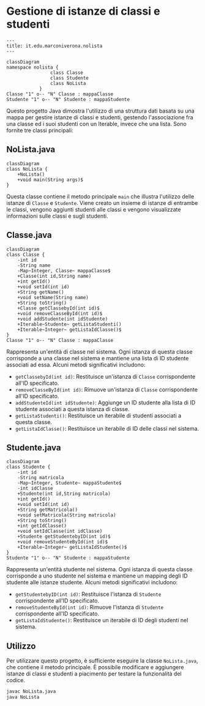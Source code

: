 # Gestione di istanze di classi e studenti

```mermaid
---
title: it.edu.marconiverona.nolista
---

classDiagram
namespace nolista {
                class Classe
                class Studente
                class NoLista
            }
Classe "1" o-- "N" Classe : mappaClasse
Studente "1" o-- "N" Studente : mappaStudente
```

Questo progetto Java dimostra l'utilizzo di una struttura dati basata su una mappa per gestire istanze di classi e studenti, gestendo l'associazione fra una classe ed i suoi studenti con un Iterable, invece che una lista. Sono fornite tre classi principali:

## NoLista.java

```mermaid
classDiagram
class NoLista {
    +NoLista()
    +void main(String args)$
}
```

Questa classe contiene il metodo principale `main` che illustra l'utilizzo delle istanze di `Classe` e `Studente`. Viene creato un insieme di istanze di entrambe le classi, vengono aggiunti studenti alle classi e vengono visualizzate informazioni sulle classi e sugli studenti.

## Classe.java

```mermaid
classDiagram
class Classe {
    -int id
    -String name
    -Map~Integer, Classe~ mappaClasse$
    +Classe(int id,String name)
    +int getId()
    +void setId(int id)
    +String getName()
    +void setName(String name)
    +String toString()
    +Classe getClassebyId(int id)$
    +void removeClasseById(int id)$
    +void addStudente(int idStudente)
    +Iterable~Studente~ getListaStudenti()
    +Iterable~Integer~ getListaIdClasse()$
}
Classe "1" o-- "N" Classe : mappaClasse
```

Rappresenta un'entità di classe nel sistema. Ogni istanza di questa classe corrisponde a una classe nel sistema e mantiene una lista di ID studente associati ad essa. Alcuni metodi significativi includono:

- `getClassebyId(int id)`: Restituisce un'istanza di `Classe` corrispondente all'ID specificato.
- `removeClasseById(int id)`: Rimuove un'istanza di `Classe` corrispondente all'ID specificato.
- `addStudenteId(int idStudente)`: Aggiunge un ID studente alla lista di ID studente associati a questa istanza di classe.
- `getListaStudenti()`: Restituisce un iterabile di studenti associati a questa classe.
- `getListaIdClasse()`: Restituisce un iterabile di ID delle classi nel sistema.

## Studente.java

```mermaid
classDiagram
class Studente {
    -int id
    -String matricola
    -Map~Integer, Studente~ mappaStudente$
    -int idClasse
    +Studente(int id,String matricola)
    +int getId()
    +void setId(int id)
    +String getMatricola()
    +void setMatricola(String matricola)
    +String toString()
    +int getIdClasse()
    +void setIdClasse(int idClasse)
    +Studente getStudentebyID(int id)$
    +void removeStudenteById(int id)$
    +Iterable~Integer~ getListaIdStudente()$
}
Studente "1" o-- "N" Studente : mappaStudente
```

Rappresenta un'entità studente nel sistema. Ogni istanza di questa classe corrisponde a uno studente nel sistema e mantiene un mapping degli ID studente alle istanze studente. Alcuni metodi significativi includono:

- `getStudentebyID(int id)`: Restituisce l'istanza di `Studente` corrispondente all'ID specificato.
- `removeStudenteById(int id)`: Rimuove l'istanza di `Studente` corrispondente all'ID specificato.
- `getListaIdStudente()`: Restituisce un iterabile di ID degli studenti nel sistema.

## Utilizzo

Per utilizzare questo progetto, è sufficiente eseguire la classe `NoLista.java`, che contiene il metodo principale. È possibile modificare e aggiungere istanze di classi e studenti a piacimento per testare la funzionalità del codice.

```bash
javac NoLista.java
java NoLista
```
